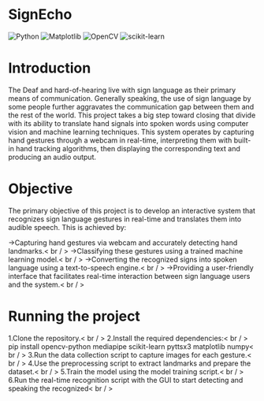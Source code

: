 # SignEcho

![Python](https://img.shields.io/badge/python-3670A0?style=for-the-badge&logo=python&logoColor=ffdd54)
![Matplotlib](https://img.shields.io/badge/Matplotlib-%23ffffff.svg?style=for-the-badge&logo=Matplotlib&logoColor=black)
![OpenCV](https://img.shields.io/badge/opencv-%23white.svg?style=for-the-badge&logo=opencv&logoColor=white)
![scikit-learn](https://img.shields.io/badge/scikit--learn-%23F7931E.svg?style=for-the-badge&logo=scikit-learn&logoColor=white)


# Introduction
The Deaf and hard-of-hearing live with sign language as their primary means of communication. Generally speaking, the use of sign language by some people further aggravates the communication gap between them and 
the rest of the world. This project takes a big step toward closing that divide with its ability to translate hand signals into spoken words using computer vision and machine learning techniques.
This system operates by capturing hand gestures through a webcam in real-time, interpreting them with built-in hand tracking algorithms, then displaying the corresponding text and producing an audio output.

# Objective
The primary objective of this project is to develop an interactive system that recognizes sign language gestures in real-time and translates them into audible speech. This is achieved by:

->Capturing hand gestures via webcam and accurately detecting hand landmarks.< br / >
->Classifying these gestures using a trained machine learning model.< br / >
->Converting the recognized signs into spoken language using a text-to-speech engine.< br / >
->Providing a user-friendly interface that facilitates real-time interaction between sign language users and the system.< br / >

# Running the project
1.Clone the repository.< br / >
2.Install the required dependencies:< br / >
  pip install opencv-python mediapipe scikit-learn pyttsx3 matplotlib numpy< br / >
3.Run the data collection script to capture images for each gesture.< br / >
4.Use the preprocessing script to extract landmarks and prepare the dataset.< br / >
5.Train the model using the model training script.< br / >
6.Run the real-time recognition script with the GUI to start detecting and speaking the recognized< br / >



